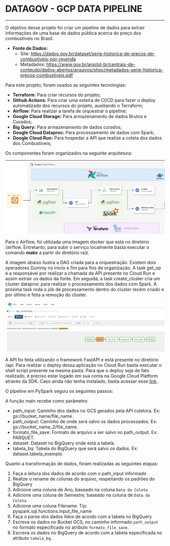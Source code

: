 # DATAGOV - GCP DATA PIPELINE
---

O objetivo desse projeto foi criar um pipeline de dados para extrair informações de uma base de dados pública acerca do preço dos combustíveis no Brasil. 

- **Fonte de Dados:** 
  - Site: https://dados.gov.br/dataset/serie-historica-de-precos-de-combustiveis-por-revenda
  - Metadados: https://www.gov.br/anp/pt-br/centrais-de-conteudo/dados-abertos/arquivos/shpc/metadados-serie-historica-precos-combustiveis.pdf

Para este projeto, foram usados as seguintes tecnologias: 

- **Terraform**: Para criar recursos do projeto;
- **Github Actions**: Para criar uma esteira de CI/CD para fazer o deploy automatizado dos recursos do projeto, auxiliando o Terraform;
- **Airflow**: Para realizar a tarefa de orquestrar o pipeline;
- **Google Cloud Storage:** Para armazenamento de dados Brutos e Curados;
- **Big Query:** Para armazenamento de dados curados;
- **Google Cloud Dataproc:** Para processamento de dados com Spark;
- **Google Cloud Run:** Para hospedar a API que realize a coleta dos dados dos Combustíveis;

Os componentes foram organizados na seguinte arquitetura: 

![alt text](./img/gcp_datagov_pipeline.jpg)

Para o Airflow, foi utilizada uma imagem docker que está no diretório /airflow. Entretanto, para  subir o serviço localmente basta executar o comando **make** a partir do diretório raiz. 

A imagem abaixo ilustra a DAG criada para a orquestração. Existem dois operadores Dummy no inicio e fim para fins de organização. A task get_op é a responsável por realizar a chamada da API presente no Cloud Run e assim extrair os dados da fonte. Em seguida, a task create_cluster cria um cluster dataproc para realizar o processamento dos dados com Spark. A próxima task roda o job de processamento dentro do cluster recém criado e por último é feita a remoção do cluster.

![alt text](./img/dag.png)

A API foi feita utilizando o framework FastAPI e está presente no diretório /api. Para realizar o deploy dessa aplicação no Cloud Run basta executar o shell script presente na mesma pasta. Para que o deploy seja de fato realizado, é preciso estar logado em sua conta na Google Cloud Platform através da SDK. Caso ainda não tenha instalado, basta acessar esse [link](https://cloud.google.com/sdk/docs/install-sdk).

O pipeline em PySpark seguiu os seguintes passos: 

A função main recebe como parâmetro:
- path_input: Caminho dos dados no GCS gerados pela API coletora. Ex: gs://bucket_name/file_name.
- path_output: Caminho de onde será salvo os dados processados. Ex: gs://bucket_name_2/file_name.
- formato_file_save: Formato de arquivo a ser salvo no path_output. Ex: PARQUET.
- dataset: Dataset no BigQuery onde está a tabela.
- tabela_bq: Tabela do BigQuery que será salvo os dados. Ex: dataset.tabela_exemplo

Quanto a transformação de dados, foram realizadas as seguintes etapas: 

1. Faça a leitura dos dados de acordo com o path_input informado
2. Realize o rename de colunas do arquivo, respeitando os padrões do BigQuery
3. Adicione uma coluna de Ano, baseado na coluna `Data da Coleta`
4. Adicione uma coluna de Semestre, baseado na coluna de `Data da Coleta`
5. Adicione uma coluna Filename. Tip: pyspark.sql.functions.input_file_name
6. Faça o parse dos dados lidos de acordo com a tabela no BigQuery
7. Escreva os dados no Bucket GCS, no caminho informado `path_output`
no formato especificado no atributo `formato_file_save`.
8. Escreva os dados no BigQuery de acordo com a tabela especificada no atributo `tabela_bq`.